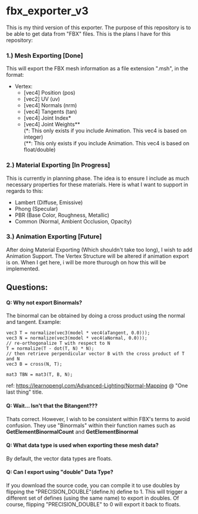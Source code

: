 # fbx_exporter_v3
This is my third version of this exporter. The purpose of this repository is to be able to get data from "FBX" files. This is the plans I have for this repository:

### 1.) Mesh Exporting [Done]
This will export the FBX mesh information as a file extension ".msh", in the format:
* Vertex:
	* [vec4] Position (pos)
	* [vec2] UV (uv)
	* [vec4] Normals (nrm)
	* [vec4] Tangents (tan)
	* [vec4] Joint Index\*
	* [vec4] Joint Weights\*\*  
(\*: This only exists if you include Animation. This vec4 is based on integer)  
(\*\*: This only exists if you include Animation. This vec4 is based on float/double)

### 2.) Material Exporting [In Progress]
This is currently in planning phase. The idea is to ensure I include as much necessary properties for these materials. Here is what I want to support in regards to this:
* Lambert (Diffuse, Emissive)
* Phong (Specular)
* PBR (Base Color, Roughness, Metallic)
* Common (Normal, Ambient Occlusion, Opacity)

### 3.) Animation Exporting [Future]
After doing Material Exporting (Which shouldn't take too long), I wish to add Animation Support. The Vertex Structure will be altered if animation export is on. When I get here, i will be more thurough on how this will be implemented. 

## Questions: 
#### Q: Why not export Binormals?  
The binormal can be obtained by doing a cross product using the normal and tangent.
Example:
```
vec3 T = normalize(vec3(model * vec4(aTangent, 0.0)));
vec3 N = normalize(vec3(model * vec4(aNormal, 0.0)));
// re-orthogonalize T with respect to N
T = normalize(T - dot(T, N) * N);
// then retrieve perpendicular vector B with the cross product of T and N
vec3 B = cross(N, T);

mat3 TBN = mat3(T, B, N);
```
ref: https://learnopengl.com/Advanced-Lighting/Normal-Mapping @ "One last thing" title.
#### Q: Wait... Isn't that the Bitangent???
Thats correct. However, I wish to be consistent within FBX's terms to avoid confusion. They use "Binormals" within their function names such as **GetElementBinormalCount** and **GetElementBinormal**


#### Q: What data type is used when exporting these mesh data?
By default, the vector data types are floats.  

#### Q: Can I export using "double" Data Type?
If you download the source code, you can compile it to use doubles by flipping the "PRECISION_DOUBLE"(define.h) define to 1. This will trigger a different set of defines (using the same name) to export in doubles. Of course, flipping "PRECISION_DOUBLE" to 0 will export it back to floats.
